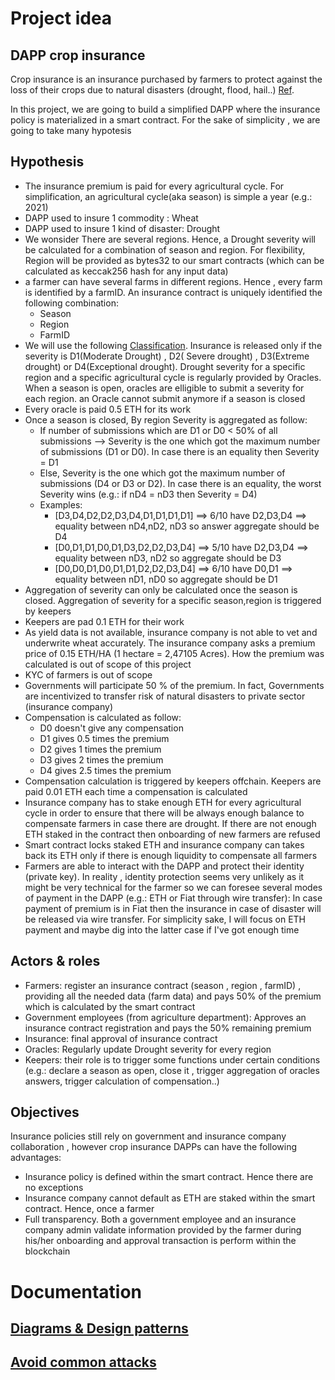 # Project idea

## DAPP crop insurance

Crop insurance is an insurance purchased by farmers to protect against the loss of their crops due to natural disasters (drought, flood, hail..) [Ref](https://en.wikipedia.org/wiki/Crop_insurance).

In this project, we are going to build a simplified DAPP where the insurance policy is materialized in a smart contract.  For the sake of simplicity , we are going to take many hypotesis

## Hypothesis

- The insurance premium is paid for every agricultural cycle. For simplification, an agricultural cycle(aka season) is simple a year (e.g.: 2021)
- DAPP used to insure 1 commodity : Wheat
- DAPP used to insure 1 kind of disaster: Drought
- We wonsider There are several regions. Hence, a Drought severity will be calculated for a combination of season and region. For flexibility, Region will be provided as bytes32 to our smart contracts (which can be calculated as keccak256 hash for any input data)
- a farmer can have several farms in different regions. Hence , every farm is identified by a farmID. An insurance contract is uniquely identified the following combination:
  - Season
  - Region
  - FarmID
- We will use the following [Classification](https://droughtmonitor.unl.edu/About/AbouttheData/DroughtClassification.aspx). Insurance is released only if the severity is D1(Moderate Drought) , D2( Severe drought) , D3(Extreme drought) or D4(Exceptional drought). Drought severity for a specific region and a specific agricultural cycle is regularly provided by Oracles. When a season is open, oracles are elligible to submit a severity for each region. an Oracle cannot submit anymore if a season is closed
- Every oracle is paid 0.5 ETH for its work
- Once a season is closed, By region Severity is aggregated as follow:
  - If number of submissions which are D1 or D0 < 50% of all submissions --> Severity is the one which got the maximum number of submissions (D1 or D0). In case there is an equality then Severity = D1
  - Else, Severity is the one which got the maximum number of submissions (D4 or D3 or D2). In case there is an equality, the worst Severity wins (e.g.: if nD4 = nD3 then Severity = D4)
  - Examples:
    - [D3,D4,D2,D2,D3,D4,D1,D1,D1,D1] ==> 6/10 have D2,D3,D4 ==> equality between nD4,nD2, nD3 so answer aggregate should be D4
    - [D0,D1,D1,D0,D1,D3,D2,D2,D3,D4] ==> 5/10 have D2,D3,D4 ==> equality between nD3, nD2 so aggregate should be D3
    - [D0,D0,D1,D0,D1,D1,D2,D2,D3,D4] ==> 6/10 have D0,D1 ==> equality between nD1, nD0 so aggregate should be D1
- Aggregation of severity can only be calculated once the season is closed. Aggregation of severity for a specific season,region is triggered by keepers
- Keepers are pad 0.1 ETH for their work
- As yield data is not available, insurance company is not able to vet and underwrite wheat accurately. The insurance company asks a premium price of 0.15 ETH/HA (1 hectare = 2,47105 Acres). How the premium was calculated is out of scope of this project
- KYC of farmers is out of scope
- Governments will participate 50 % of the premium. In fact, Governments are incentivized to transfer risk of natural disasters to private sector (insurance company)
- Compensation is calculated as follow:
  - D0 doesn't give any compensation 
  - D1 gives 0.5 times the premium
  - D2 gives 1 times the premium
  - D3 gives 2 times the premium
  - D4 gives 2.5 times the premium
- Compensation calculation is triggered by keepers offchain. Keepers are paid 0.01 ETH each time a compensation is calculated
- Insurance company has to stake enough ETH for every agricultural cycle in order to ensure that there will be always enough balance to compensate farmers in case there are drought. If there are not enough ETH staked in the contract then onboarding of new farmers are refused 
- Smart contract locks staked ETH and insurance company can takes back its ETH only if there is enough liquidity to compensate all farmers
- Farmers are able to interact with the DAPP and protect their identity (private key). In reality , identity protection seems very unlikely as it might be very technical for the farmer so we can foresee several modes of payment in the DAPP (e.g.: ETH or Fiat through wire transfer): In case payment of premium is in Fiat then the insurance in case of disaster will be released via wire transfer. For simplicity sake, I will focus on ETH payment and maybe dig into the latter case if I've got enough time


## Actors & roles
- Farmers: register an insurance contract (season , region , farmID) , providing all the needed data (farm data) and pays 50% of the premium which is calculated by the smart contract
- Government employees (from agriculture department): Approves an insurance contract registration and pays the 50% remaining premium
- Insurance: final approval of insurance contract
- Oracles: Regularly update Drought severity for every region
- Keepers: their role is to trigger some functions under certain conditions (e.g.: declare a season as open, close it , trigger aggregation of oracles answers, trigger calculation of compensation..)

## Objectives
Insurance policies still rely on government and insurance company collaboration , however crop insurance DAPPs can have the following advantages:
- Insurance policy is defined within the smart contract. Hence there are no exceptions
- Insurance company cannot default as ETH are staked within the smart contract. Hence, once a farmer 
- Full transparency. Both  a government employee and an insurance company admin validate information provided by the farmer during his/her onboarding and approval transaction is perform within the blockchain 

# Documentation

## [Diagrams & Design patterns](./design_pattern_decisions.md)

## [Avoid common attacks](./avoiding_common_attacks.md)